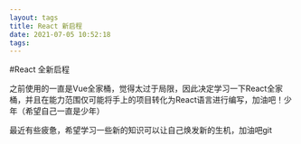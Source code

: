 ```yaml
---
layout: tags
title: React 新启程
date: 2021-07-05 10:52:18
tags:
---
```


#React 全新启程

之前使用的一直是Vue全家桶，觉得太过于局限，因此决定学习一下React全家桶，并且在能力范围仅可能将手上的项目转化为React语言进行编写，加油吧！少年（希望自己一直是少年）

最近有些疲惫，希望学习一些新的知识可以让自己焕发新的生机，加油吧git